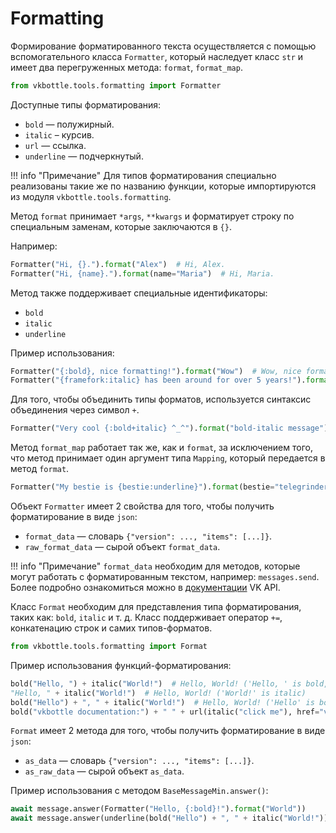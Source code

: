 # Formatting

Формирование форматированного текста осуществляется с помощью вспомогательного класса `Formatter`, который наследует класс `str` и имеет два перегруженных метода: `format`, `format_map`.

```python
from vkbottle.tools.formatting import Formatter
```

Доступные типы форматирования:
* `bold` — полужирный.
* `italic` – курсив.
* `url` — ссылка.
* `underline` — подчеркнутый.

!!! info "Примечание"
    Для типов форматирования специально реализованы такие же по названию функции, которые импортируются из модуля `vkbottle.tools.formatting`.

Метод `format` принимает `*args`, `**kwargs` и форматирует строку по специальным заменам, которые заключаются в `{}`.

Например:
```python
Formatter("Hi, {}.").format("Alex")  # Hi, Alex.
Formatter("Hi, {name}.").format(name="Maria")  # Hi, Maria.
```

Метод также поддерживает специальные идентификаторы:
* `bold`
* `italic`
* `underline`

Пример использования:
```python
Formatter("{:bold}, nice formatting!").format("Wow")  # Wow, nice formatting!
Formatter("{framefork:italic} has been around for over 5 years!").format(framework="vkbottle")  # vkbottle has been around for over 5 years!
```

Для того, чтобы объединить типы форматов, используется синтаксис объединения через символ `+`.
```python
Formatter("Very cool {:bold+italic} ^_^").format("bold-italic message")  # Very cool bold-italic message ^_^
```

Метод `format_map` работает так же, как и `format`, за исключением того, что метод принимает один аргумент типа `Mapping`, который передается в метод `format`.
```python
Formatter("My bestie is {bestie:underline}").format(bestie="telegrinder")  # My bestie is telegrinder
```

Объект `Formatter` имеет 2 свойства для того, чтобы получить форматирование в виде `json`:
* `format_data` — словарь `{"version": ..., "items": [...]}`.
* `raw_format_data` — сырой объект `format_data`.

!!! info "Примечание"
    `format_data` необходим для методов, которые могут работать с форматированным текстом, например: `messages.send`. Более подробно ознакомиться можно в [документации](https://dev.vk.com/ru/reference/objects/message#format_data) VK API.


Класс `Format` необходим для представления типа форматирования, таких как: `bold`, `italic` и т. д. Класс поддерживает оператор `+=`, конкатенацию строк и самих типов-форматов.
```python
from vkbottle.tools.formatting import Format
```

Пример использования функций-форматирования:

```python
bold("Hello, ") + italic("World!")  # Hello, World! ('Hello, ' is bold, 'World!' is italic)
"Hello, " + italic("World!")  # Hello, World! ('World!' is italic)
bold("Hello") + ", " + italic("World!")  # Hello, World! ('Hello' is bold, 'World!' is italic)
bold("vkbottle documentation:") + " " + url(italic("click me"), href="vkbottle.readthedocs.io/ru/latest")  # vkbottle documentation: click me ('click me' has an url)
```

`Format` имеет 2 метода для того, чтобы получить форматирование в виде `json`:
* `as_data` — словарь `{"version": ..., "items": [...]}`.
* `as_raw_data` — сырой объект `as_data`.

Пример использования с методом `BaseMessageMin.answer()`:

```python
await message.answer(Formatter("Hello, {:bold}!").format("World"))
await message.answer(underline(bold("Hello") + ", " + italic("World!")))
```
